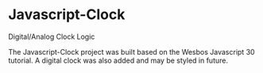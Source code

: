 # Javascript-Clock
Digital/Analog Clock Logic

The Javascript-Clock project was built based on the Wesbos Javascript 30 tutorial. A digital clock was also added and may be styled in future.
